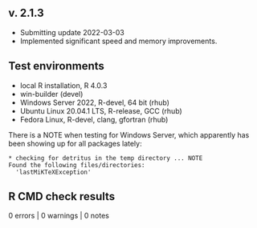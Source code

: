 ## v. 2.1.3
* Submitting update 2022-03-03
* Implemented significant speed and memory improvements.


## Test environments
* local R installation, R 4.0.3
* win-builder (devel)
* Windows Server 2022, R-devel, 64 bit (rhub)
* Ubuntu Linux 20.04.1 LTS, R-release, GCC (rhub)
* Fedora Linux, R-devel, clang, gfortran (rhub)

There is a NOTE when testing for Windows Server, which apparently has been showing up for all packages lately:

```
* checking for detritus in the temp directory ... NOTE
Found the following files/directories:
  'lastMiKTeXException'
```

## R CMD check results

0 errors | 0 warnings | 0 notes 
